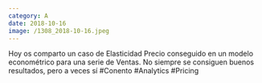 ```yaml
--- 
category: A 
date: 2018-10-16 
image: /1308_2018-10-16.jpeg 
--- 
```


Hoy os comparto un caso de Elasticidad Precio conseguido en un modelo econométrico para una serie de Ventas. No siempre se consiguen buenos resultados, pero a veces sí #Conento #Analytics #Pricing